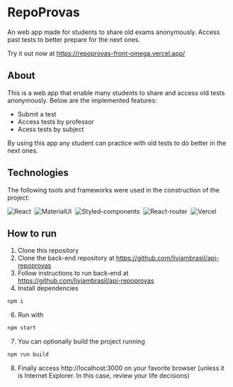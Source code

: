 # RepoProvas

An web app made for students to share old exams anonymously. Access past tests to better prepare for the next ones.

Try it out now at https://repoprovas-front-omega.vercel.app/


## About

This is a web app that enable many students to share and access old tests anonymously. Below are the implemented features:

- Submit a test
- Access tests by professor
- Acess tests by subject

By using this app any student can practice with old tests to do better in the next ones.

## Technologies
The following tools and frameworks were used in the construction of the project:<br>

  ![React](https://img.shields.io/badge/React-20232A?style=for-the-badge&logo=react&logoColor=61DAFB)&nbsp;
  ![MaterialUI](https://img.shields.io/badge/Material--UI-0081CB?style=for-the-badge&logo=material-ui&logoColor=white)&nbsp;
  ![Styled-components](https://img.shields.io/badge/styled--components-DB7093?style=for-the-badge&logo=styled-components&logoColor=white)&nbsp;
  ![React-router](https://img.shields.io/badge/React_Router-CA4245?style=for-the-badge&logo=react-router&logoColor=white)&nbsp;
  ![Vercel](https://img.shields.io/badge/Vercel-000000?style=for-the-badge&logo=vercel&logoColor=white)&nbsp;
  
  
## How to run

1. Clone this repository
2. Clone the back-end repository at https://github.com/liviambrasil/api-repoprovas
3. Follow instructions to run back-end at https://github.com/liviambrasil/api-repoprovas
5. Install dependencies
```bash
npm i
```
6. Run with
```bash
npm start
```
7. You can optionally build the project running
```bash
npm run build
```
8. Finally access http://localhost:3000 on your favorite browser (unless it is Internet Explorer. In this case, review your life decisions)
